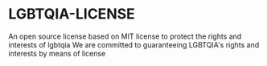 # LGBTQIA-LICENSE
An open source license based on MIT license to protect the rights and interests of lgbtqia
We are committed to guaranteeing LGBTQIA's rights and interests by means of license
